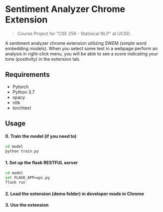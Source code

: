 # Sentiment Analyzer Chrome Extension
> Course Project for "CSE 256 - Statisical NLP" at UCSD.

A sentiment analyzer chrome extension utilizing SWEM (simple word embedding models). When you select some text in a webpage perform an analysis in right-click menu, you will be able to see a score indicating your tone (positivity) in the extension tab.

## Requirements
- Pytorch
- Python 3.7
- spacy
- nltk
- torchtext

## Usage
#### 0. Train the model (if you need to)
```sh
cd model
python train.py
```
#### 1. Set up the flask RESTFUL server
```sh
cd model
set FLASK_APP=api.py
flask run
```
#### 2. Load the extension (demo folder) in developer mode in Chrome
#### 3. Use the extension